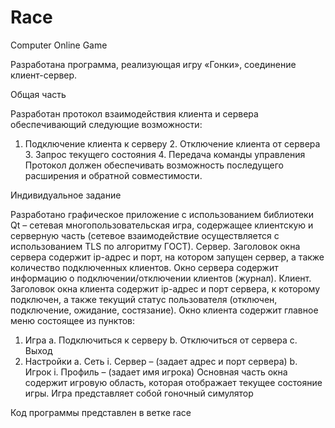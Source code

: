 # Race
Computer Online Game

Разработана программа, реализующая игру «Гонки», соединение клиент-сервер.

Общая часть

Разработан протокол взаимодействия клиента и сервера обеспечивающий следующие
возможности:
1. Подключение клиента к серверу 2. Отключение клиента от сервера 3. Запрос текущего
состояния 4. Передача команды управления Протокол должен обеспечивать возможность
последущего расширения и обратной совместимости.

Индивидуальное задание

Разработано графическое приложение с использованием библиотеки Qt – сетевая
многопользовательская игра, содержащее клиентскую и серверную часть (сетевое
взаимодействие осуществляется с использованием TLS по алгоритму ГОСТ).
Сервер.
Заголовок окна сервера содержит ip-адрес и порт, на котором запущен сервер, а
также количество подключенных клиентов. Окно сервера содержит информацию о
подключении/отключении клиентов (журнал).
Клиент.
Заголовок окна клиента содержит ip-адрес и порт сервера, к которому
подключен, а также текущий статус пользователя (отключен, подключение, ожидание,
состязание). Окно клиента содержит главное меню состоящее из пунктов:
1. Игра a. Подключиться к серверу b. Отключиться от сервера c. Выход
2. Настройки a. Сеть i. Сервер – (задает адрес и порт сервера) b. Игрок i. Профиль –
(задает имя игрока) Основная часть окна содержит игровую область, которая отображает
текущее состояние игры. Игра представляет собой гоночный симулятор

Код программы представлен в ветке race
